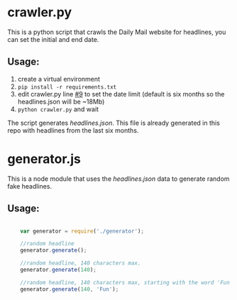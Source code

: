 # crawler.py

This is a python script that crawls the Daily Mail website for headlines, you can set the initial and end date.

## Usage:

1. create a virtual environment
2. `pip install -r requirements.txt`
3. edit crawler.py line [#9](https://github.com/bertez/basebot/blob/master/crawler.py#L9) to set the date limit (default is six months so the headlines.json will be ~18Mb)
4. `python crawler.py` and wait

The script generates *headlines.json*. This file is already generated in this repo with headlines from the last six months.

# generator.js

This is a node module that uses the *headlines.json* data to generate random fake headlines.

## Usage:

```javascript

	var generator = require('./generator');

	//random headline
	generator.generate();

	//random headline, 140 characters max.
	generator.generate(140);

	//random headline, 140 characters max, starting with the word 'Fun'
	generator.generate(140, 'Fun');

```